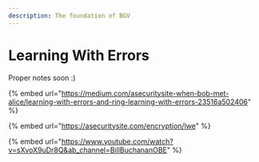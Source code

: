 ```yaml
---
description: The foundation of BGV
---
```


# Learning With Errors



Proper notes soon :)

{% embed url="https://medium.com/asecuritysite-when-bob-met-alice/learning-with-errors-and-ring-learning-with-errors-23516a502406" %}

{% embed url="https://asecuritysite.com/encryption/lwe" %}

{% embed url="https://www.youtube.com/watch?v=sXvoX9uDr8Q&ab_channel=BillBuchananOBE" %}




